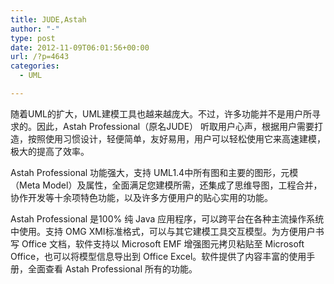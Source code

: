 ```yaml
---
title: JUDE,Astah
author: "-"
type: post
date: 2012-11-09T06:01:56+00:00
url: /?p=4643
categories:
  - UML

---
```

随着UML的扩大，UML建模工具也越来越庞大。不过，许多功能并不是用户所寻求的。因此，Astah Professional（原名JUDE） 听取用户心声，根据用户需要打造，按照使用习惯设计，轻便简单，友好易用，用户可以轻松使用它来高速建模，极大的提高了效率。

Astah Professional 功能强大，支持 UML1.4中所有图和主要的图形，元模（Meta Model）及属性，全面满足您建模所需，还集成了思维导图，工程合并，协作开发等十余项特色功能，以及许多方便用户的贴心实用的功能。

Astah Professional 是100% 纯 Java 应用程序，可以跨平台在各种主流操作系统中使用。支持 OMG XMI标准格式，可以与其它建模工具交互模型。为方便用户书写 Office 文档，软件支持以 Microsoft EMF 增强图元拷贝粘贴至 Microsoft Office，也可以将模型信息导出到 Office Excel。软件提供了内容丰富的使用手册，全面查看 Astah Professional 所有的功能。